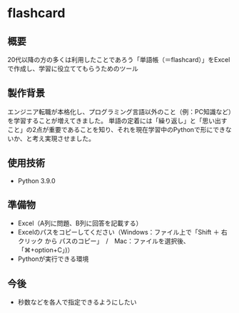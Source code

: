# flashcard

## 概要
20代以降の方の多くは利用したことであろう「単語帳（＝flashcard）」をExcelで作成し、学習に役立ててもらうためのツール

## 製作背景
エンジニア転職が本格化し、プログラミング言語以外のこと（例：PC知識など）を学習することが増えてきました。
単語の定着には「繰り返し」と「思い出すこと」の2点が重要であることを知り、それを現在学習中のPythonで形にできないか、と考え実現させました。

## 使用技術
- Python 3.9.0

## 準備物
- Excel（A列に問題、B列に回答を記載する）
- Excelのパスをコピーしてください（Windows：ファイル上で「Shift ＋ 右クリック から パスのコピー」　/　Mac：ファイルを選択後、「⌘+option+C」)）
- Pythonが実行できる環境

## 今後
- 秒数などを各人で指定できるようにしたい
